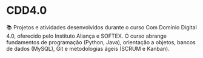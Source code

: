 # CDD4.0
📚 Projetos e atividades desenvolvidos durante o curso Com Domínio Digital 4.0, oferecido pelo Instituto Aliança e SOFTEX. O curso abrange fundamentos de programação (Python, Java), orientação a objetos, bancos de dados (MySQL), Git e metodologias ágeis (SCRUM e Kanban).
